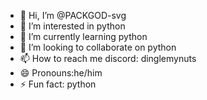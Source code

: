 - 👋 Hi, I’m @PACKGOD-svg
- 👀 I’m interested in python
- 🌱 I’m currently learning python
- 💞️ I’m looking to collaborate on python
- 📫 How to reach me discord: dinglemynuts
- 😄 Pronouns:he/him
- ⚡ Fun fact: python

<!---
PACKGOD-svg/PACKGOD-svg is a ✨ special ✨ repository because its `README.md` (this file) appears on your GitHub profile.
You can click the Preview link to take a look at your changes.
--->

